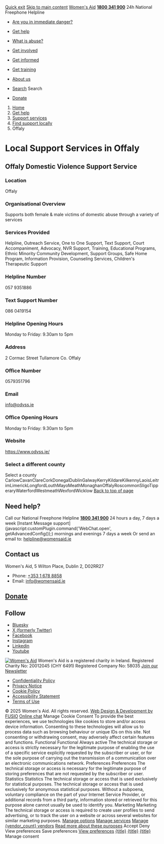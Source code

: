 [Quick exit](https://www.womensaid.ie/get-help/support-services/find-support-locally/offaly/#exit)
[Skip to main content](https://www.womensaid.ie/get-help/support-services/find-support-locally/offaly/#pagecontent "Skip to main content")
[Women's Aid](https://www.womensaid.ie/)
**[1800 341 900](tel:1800341900)** 24h National Freephone Helpline
  * [Are you in immediate danger?](https://www.womensaid.ie/are-you-in-immediate-danger/)
  * [Get help](https://www.womensaid.ie/get-help/)
  * [What is abuse?](https://www.womensaid.ie/what-is-abuse/)
  * [Get involved](https://www.womensaid.ie/get-involved/)
  * [Get informed](https://www.womensaid.ie/get-informed/)
  * [Get training](https://www.womensaid.ie/get-training/)
  * [About us](https://www.womensaid.ie/about-us/)


  * [Search](https://www.womensaid.ie/get-help/support-services/find-support-locally/offaly/)
Search
  * [Donate](https://www.womensaid.ie/get-involved/donate/)


  1. [Home](https://www.womensaid.ie/)
  2. [Get help](https://www.womensaid.ie/get-help/)
  3. [Support services](https://www.womensaid.ie/get-help/support-services/)
  4. [Find support locally](https://www.womensaid.ie/get-help/support-services/find-support-locally/)
  5. Offaly


# Local Support Services in Offaly
## Offaly Domestic Violence Support Service
### Location
Offaly
### Organisational Overview
Supports both female & male victims of domestic abuse through a variety of services 
### Services Provided
Helpline, Outreach Service, One to One Support, Text Support, Court Accompaniment, Advocacy, NVR Support, Training, Educational Programs, Ethnic Minority Community Development, Support Groups, Safe Home Program, Information Provision, Counseling Services, Children's Therapeutic Support 
### Helpline Number
057 9351886 
### Text Support Number
086 0419154
### Helpline Opening Hours
Monday to Friday: 9.30am to 5pm
### Address
2 Cormac Street Tullamore Co. Offaly 
### Office Number
0579351796
### Email
info@odvss.ie
### Office Opening Hours
Monday to Friday: 9.30am to 5pm
### Website
<https://www.odvss.ie/>
### Select a different county
Select a county CarlowCavanClareCorkDonegalDublinGalwayKerryKildareKilkennyLaoisLeitrimLimerickLongfordLouthMayoMeathMonaghanOffalyRoscommonSligoTipperaryWaterfordWestmeathWexfordWicklow
[Back to top of page](https://www.womensaid.ie/get-help/support-services/find-support-locally/offaly/#top)
## Need help?
Call our National Freephone Helpline **[1800 341 900](tel:1800341900)** 24 hours a day, 7 days a week 
[Instant Message support](javascript:customPlugin.command\('WebChat.open', getAdvancedConfig\(\)\);) mornings and evenings 7 days a week
Or send an email to: helpline@womensaid.ie
## Contact us
Women's Aid, 5 Wilton Place, Dublin 2, D02RR27
  * Phone: [+353 1 678 8858](tel:+35316788858)
  * Email: info@womensaid.ie


## [Donate](https://www.womensaid.ie/get-involved/donate/)
## Follow
  * [Bluesky](https://bsky.app/profile/womensaidireland.bsky.social)
  * [X (formerly Twitter)](https://x.com/Womens_Aid)
  * [Facebook](https://www.facebook.com/womensaid.ie)
  * [Instagram](https://www.instagram.com/womens.aid)
  * [Linkedin](https://www.linkedin.com/company/women's-aid/)
  * [Youtube](https://www.youtube.com/@womensaidireland)


[![Women's Aid](https://www.womensaid.ie/app/themes/womensaidsage9/resources/assets/img/womens-aid-logo-white.svg)](https://www.womensaid.ie/get-help/support-services/find-support-locally/offaly/)
Women's Aid is a registered charity in Ireland.
Registered Charity No: 20012045 (CHY 6491) Registered Company No: 58035
[Join our Newsletter](https://www.womensaid.ie/get-informed/news-events/newsletter/)
  * [Confidentiality Policy](https://www.womensaid.ie/about-us/compliance/confidentiality-policy/)
  * [Privacy Notice](https://www.womensaid.ie/about-us/compliance/privacy-notice/)
  * [Cookie Policy](https://www.womensaid.ie/about-us/compliance/cookie-policy/)
  * [Accessibility Statement](https://www.womensaid.ie/about-us/compliance/accessibility-statement/)
  * [Terms of Use](https://www.womensaid.ie/about-us/compliance/terms-of-use/)


© 2025 Women's Aid. All rights reserved. [Web Design & Development by FUSIO](https://www.fusio.net/?utm_source=WomensAid&utm_medium=Website&utm_campaign=ClientLinks)
[Online chat](https://www.womensaid.ie/get-help/support-services/find-support-locally/offaly/#chat)
Manage Cookie Consent
To provide the best experiences, we use technologies like cookies to store and/or access device information. Consenting to these technologies will allow us to process data such as browsing behaviour or unique IDs on this site. Not consenting or withdrawing consent, may adversely affect certain features and functions.
Functional Functional Always active 
The technical storage or access is strictly necessary for the legitimate purpose of enabling the use of a specific service explicitly requested by the subscriber or user, or for the sole purpose of carrying out the transmission of a communication over an electronic communications network.
Preferences Preferences
The technical storage or access is necessary for the legitimate purpose of storing preferences that are not requested by the subscriber or user.
Statistics Statistics
The technical storage or access that is used exclusively for statistical purposes. The technical storage or access that is used exclusively for anonymous statistical purposes. Without a subpoena, voluntary compliance on the part of your Internet Service Provider, or additional records from a third party, information stored or retrieved for this purpose alone cannot usually be used to identify you.
Marketing Marketing
The technical storage or access is required to create user profiles to send advertising, or to track the user on a website or across several websites for similar marketing purposes.
[Manage options](https://www.womensaid.ie/get-help/support-services/find-support-locally/offaly/) [Manage services](https://www.womensaid.ie/get-help/support-services/find-support-locally/offaly/) [Manage {vendor_count} vendors](https://www.womensaid.ie/get-help/support-services/find-support-locally/offaly/) [Read more about these purposes](https://cookiedatabase.org/tcf/purposes/)
Accept Deny View preferences Save preferences [View preferences](https://www.womensaid.ie/get-help/support-services/find-support-locally/offaly/)
[{title}](https://www.womensaid.ie/get-help/support-services/find-support-locally/offaly/) [{title}](https://www.womensaid.ie/get-help/support-services/find-support-locally/offaly/) [{title}](https://www.womensaid.ie/get-help/support-services/find-support-locally/offaly/)
Manage consent
